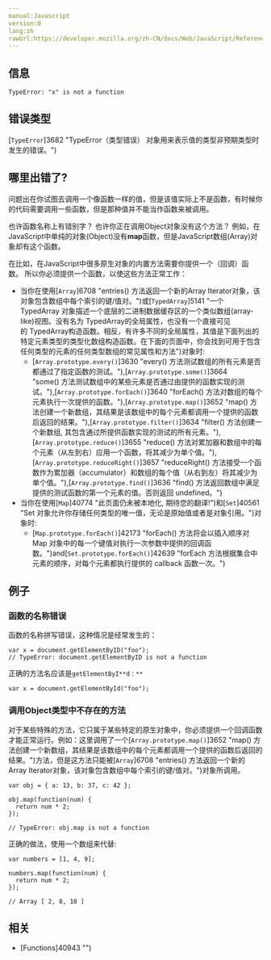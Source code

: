 ```yaml
---
manual:Javascript
version:0
lang:zh
rawUrl:https://developer.mozilla.org/zh-CN/docs/Web/JavaScript/Reference/Errors/Not_a_function
---
```






## 信息<a name="信息"></a>

```
TypeError: "x" is not a function

```

## 错误类型<a name="错误类型"></a>


[`TypeError`]3682 "TypeError（类型错误） 对象用来表示值的类型非预期类型时发生的错误。")


## 哪里出错了?<a name="哪里出错了"></a>


问题出在你试图去调用一个像函数一样的值，但是该值实际上不是函数，有时候你的代码需要调用一些函数，但是那种值并不能当作函数来被调用。



也许函数名称上有错别字？ 也许你正在调用Object对象没有这个方法？ 例如，在JavaScript中单纯的对象(Object)没有**map**函数，但是JavaScript数组(Array)对象却有这个函数。



在比如，在JavaScript中很多原生对象的内置方法需要你提供一个（回调）函数。 所以你必须提供一个函数，以使这些方法正常工作：


* 当你在使用[`Array`]6708 "entries() 方法返回一个新的Array Iterator对象，该对象包含数组中每个索引的键/值对。")或[`TypedArray`]5141 "一个TypedArray 对象描述一个底层的二进制数据缓存区的一个类似数组(array-like)视图。没有名为 TypedArray的全局属性，也没有一个直接可见的 TypedArray构造函数。相反，有许多不同的全局属性，其值是下面列出的特定元素类型的类型化数组构造函数。在下面的页面中，你会找到可用于包含任何类型的元素的任何类型数组的常见属性和方法")对象时:
	* [`Array.prototype.every()`]3630 "every() 方法测试数组的所有元素是否都通过了指定函数的测试。"),[`Array.prototype.some()`]3664 "some() 方法测试数组中的某些元素是否通过由提供的函数实现的测试。"),[`Array.prototype.forEach()`]3640 "forEach() 方法对数组的每个元素执行一次提供的函数。"),[`Array.prototype.map()`]3652 "map() 方法创建一个新数组，其结果是该数组中的每个元素都调用一个提供的函数后返回的结果。"),[`Array.prototype.filter()`]3634 "filter() 方法创建一个新数组, 其包含通过所提供函数实现的测试的所有元素。"),[`Array.prototype.reduce()`]3655 "reduce() 方法对累加器和数组中的每个元素（从左到右）应用一个函数，将其减少为单个值。"),[`Array.prototype.reduceRight()`]3657 "reduceRight() 方法接受一个函数作为累加器（accumulator）和数组的每个值（从右到左）将其减少为单个值。"),[`Array.prototype.find()`]3636 "find() 方法返回数组中满足提供的测试函数的第一个元素的值。否则返回 undefined。")
* 当你在使用[`Map`]40774 "此页面仍未被本地化, 期待您的翻译!")和[`Set`]40561 "Set 对象允许你存储任何类型的唯一值，无论是原始值或者是对象引用。")对象时:
	* [`Map.prototype.forEach()`]42173 "forEach() 方法将会以插入顺序对 Map 对象中的每一个键值对执行一次参数中提供的回调函数。")and[`Set.prototype.forEach()`]42639 "forEach 方法根据集合中元素的顺序，对每个元素都执行提供的 callback 函数一次。")

## 例子<a name="例子"></a>

### 函数的名称错误<a name="函数的名称错误"></a>


函数的名称拼写错误，这种情况是经常发生的：


```
var x = document.getElementByID("foo");
// TypeError: document.getElementByID is not a function
```


正确的方法名应该是`getElementByI**d：**`


```
var x = document.getElementById("foo");
```

### 调用Object类型中不存在的方法<a name="调用Object类型中不存在的方法"></a>


对于某些特殊的方法，它只属于某些特定的原生对象中，你必须提供一个回调函数才能正常运行。例如：这里调用了一个[`Array.prototype.map()`]3652 "map() 方法创建一个新数组，其结果是该数组中的每个元素都调用一个提供的函数后返回的结果。")方法，但是这方法只能被[`Array`]6708 "entries() 方法返回一个新的Array Iterator对象，该对象包含数组中每个索引的键/值对。")对象所调用。


```
var obj = { a: 13, b: 37, c: 42 };

obj.map(function(num) {
  return num * 2;
});

// TypeError: obj.map is not a function
```


正确的做法，使用一个数组来代替:


```
var numbers = [1, 4, 9];

numbers.map(function(num) { 
  return num * 2; 
}); 

// Array [ 2, 8, 18 ]
```

## 相关<a name="相关"></a>

* [Functions]40943 "")



